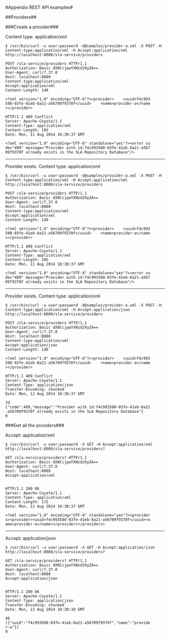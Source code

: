 #Appendix REST API examples#

##Providers<a name="providers"></a>##

###Create a provider###

Content type: application/xml

	$ /usr/bin/curl -u user:password -d@samples/provider-a.xml -X POST -H Content-type:application/xml -H Accept:application/xml http://localhost:8080/sla-service/providers

	POST /sla-service/providers HTTP/1.1
	Authorization: Basic dXNlcjpwYXNzd29yZA==
	User-Agent: curl/7.37.0
	Host: localhost:8080
	Content-type:application/xml
	Accept:application/xml
	Content-Length: 140
	
	<?xml version="1.0" encoding="UTF-8"?><provider>    <uuid>f4c993
	580-03fe-41eb-8a21-a56709f9370f</uuid>    <name>provider-a</name
	></provider>

	HTTP/1.1 409 Conflict
	Server: Apache-Coyote/1.1
	Content-Type: application/xml
	Content-Length: 185
	Date: Mon, 11 Aug 2014 10:30:37 GMT
	
	<?xml version="1.0" encoding="UTF-8" standalone="yes"?><error co
	de="409" message="Provider with id:f4c993580-03fe-41eb-8a21-a567
	09f9370f already exists in the SLA Repository Database"/>
---

Provider exists.
Content type: application/xml

	$ /usr/bin/curl -u user:password -d@samples/provider-a.xml -X POST -H Content-type:application/xml -H Accept:application/xml http://localhost:8080/sla-service/providers

	POST /sla-service/providers HTTP/1.1
	Authorization: Basic dXNlcjpwYXNzd29yZA==
	User-Agent: curl/7.37.0
	Host: localhost:8080
	Content-type:application/xml
	Accept:application/xml
	Content-Length: 140
	
	<?xml version="1.0" encoding="UTF-8"?><provider>    <uuid>f4c993
	580-03fe-41eb-8a21-a56709f9370f</uuid>    <name>provider-a</name
	></provider>

	HTTP/1.1 409 Conflict
	Server: Apache-Coyote/1.1
	Content-Type: application/xml
	Content-Length: 185
	Date: Mon, 11 Aug 2014 10:30:37 GMT
	
	<?xml version="1.0" encoding="UTF-8" standalone="yes"?><error co
	de="409" message="Provider with id:f4c993580-03fe-41eb-8a21-a567
	09f9370f already exists in the SLA Repository Database"/>
---

Provider exists.
Content type: application/xml

	$ /usr/bin/curl -u user:password -d@samples/provider-a.xml -X POST -H Content-type:application/xml -H Accept:application/json http://localhost:8080/sla-service/providers

	POST /sla-service/providers HTTP/1.1
	Authorization: Basic dXNlcjpwYXNzd29yZA==
	User-Agent: curl/7.37.0
	Host: localhost:8080
	Content-type:application/xml
	Accept:application/json
	Content-Length: 140
	
	<?xml version="1.0" encoding="UTF-8"?><provider>    <uuid>f4c993
	580-03fe-41eb-8a21-a56709f9370f</uuid>    <name>provider-a</name
	></provider>

	HTTP/1.1 409 Conflict
	Server: Apache-Coyote/1.1
	Content-Type: application/json
	Transfer-Encoding: chunked
	Date: Mon, 11 Aug 2014 10:30:37 GMT
	
	7d
	{"code":409,"message":"Provider with id:f4c993580-03fe-41eb-8a21
	-a56709f9370f already exists in the SLA Repository Database"}
	0
	
###Get all the providers###

Accept: application/xml

	$ /usr/bin/curl -u user:password -X GET -H Accept:application/xml http://localhost:8080/sla-service/providers?

	GET /sla-service/providers? HTTP/1.1
	Authorization: Basic dXNlcjpwYXNzd29yZA==
	User-Agent: curl/7.37.0
	Host: localhost:8080
	Accept:application/xml
	

	HTTP/1.1 200 OK
	Server: Apache-Coyote/1.1
	Content-Type: application/xml
	Content-Length: 172
	Date: Mon, 11 Aug 2014 10:30:37 GMT
	
	<?xml version="1.0" encoding="UTF-8" standalone="yes"?><provider
	s><provider><uuid>f4c993580-03fe-41eb-8a21-a56709f9370f</uuid><n
	ame>provider-a</name></provider></providers>
---

Accept: application/json

	$ /usr/bin/curl -u user:password -X GET -H Accept:application/json http://localhost:8080/sla-service/providers?

	GET /sla-service/providers? HTTP/1.1
	Authorization: Basic dXNlcjpwYXNzd29yZA==
	User-Agent: curl/7.37.0
	Host: localhost:8080
	Accept:application/json
	

	HTTP/1.1 200 OK
	Server: Apache-Coyote/1.1
	Content-Type: application/json
	Transfer-Encoding: chunked
	Date: Mon, 11 Aug 2014 10:30:38 GMT
	
	46
	[{"uuid":"f4c993580-03fe-41eb-8a21-a56709f9370f","name":"provide
	r-a"}]
	0
	
